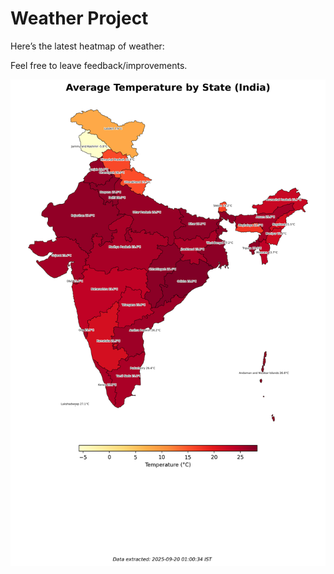 # Weather Project

Here’s the latest heatmap of weather:

Feel free to leave feedback/improvements.

![India Heatmap](docs/assets/india_heatmap.png?v=CDAF5C)
